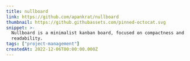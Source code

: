 ```yaml
---
title: nullboard
link: https://github.com/apankrat/nullboard
thumbnail: https://github.githubassets.com/pinned-octocat.svg
snippet: >-
  Nullboard is a minimalist kanban board, focused on compactness and
  readability.
tags: ["project-management"]
createdAt: 2022-12-06T00:00:00.000Z
---
```


